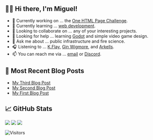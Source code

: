 ## 👋🏼 Hi there, I'm Miguel!

- 🔭 Currently working on … the [One HTML Page Challenge](https://github.com/semanticdata/one-html-page-challenge).
- 🌱 Currently learning … [web development](https://github.com/semanticdata/miguelpimentel.do).
- 👯 Looking to collaborate on … any of your interesting projects.
- 🤔 Looking for help … learning [Godot](https://godotengine.org/) and simple video game design.
- 💬 Ask me about … public infrastructure and fire science.
- 🎧 Listening to … [K.Flay](https://en.wikipedia.org/wiki/K.Flay), [Gin Wigmore](https://en.wikipedia.org/wiki/Gin_Wigmore), and [Arkells](https://en.wikipedia.org/wiki/Arkells).
- 📫 You can reach me via … [email](mailto:contact@miguelpimentel.do) or [Discord](https://discord.com/users/244318363734507520).

## 📝 Most Recent Blog Posts

<!-- BLOG-POST-LIST:START -->
- [My Third Blog Post](https://miguelpimentel.do/posts/post-3/)
- [My Second Blog Post](https://miguelpimentel.do/posts/post-2/)
- [My First Blog Post](https://miguelpimentel.do/posts/post-1/)
<!-- BLOG-POST-LIST:END -->

## 📈 GitHub Stats

<img height=auto src="https://streak-stats.demolab.com?user=semanticdata&theme=material-palenight&mode=weekly&hide_longest_streak=false&border_radius=6" />

<img height=auto src="https://github-readme-stats.vercel.app/api?username=semanticdata&show_icons=true&theme=material-palenight&hide_rank=true&border_radius=6" />

<img height=auto src="https://github-readme-stats.vercel.app/api/top-langs/?username=semanticdata&hide=markdown&layout=compact&theme=material-palenight" />

![Visitors](https://img.shields.io/endpoint?url=https%3A%2F%2Fhits.dwyl.com%2Fsemanticdata%2Fsemanticdata.json&label=Visitors&color=palepink)
